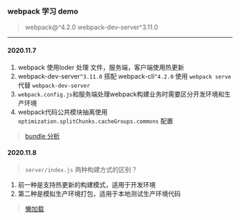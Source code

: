 ### webpack 学习 demo
> webpack@^4.2.0  webpack-dev-server^3.11.0
---
#### 2020.11.7
1. webpack 使用loder 处理 文件，服务端，客户端使用热更新
2. webpack-dev-server`^3.11.0` 搭配 webpack-cli`^4.2.0` 使用 `webpack serve` 代替 `webpack-dev-server`
3. `webpack.config.js`和服务端处理webpack构建业务时需要区分开发环境和生产环境
4. webpack代码公共模块抽离使用 `optimization.splitChunks.cacheGroups.commons` 配置
>[bundle 分析](https://www.webpackjs.com/guides/code-splitting/#bundle-%E5%88%86%E6%9E%90-bundle-analysis-)
#### 2020.11.8
> `server/index.js` 两种构建方式的区别？
1. 前一种是支持热更新的构建模式，适用于开发环境
2. 第二种是模拟生产环境打包，适用于本地测试生产环境代码
>[懒加载](https://www.webpackjs.com/guides/lazy-loading/)

